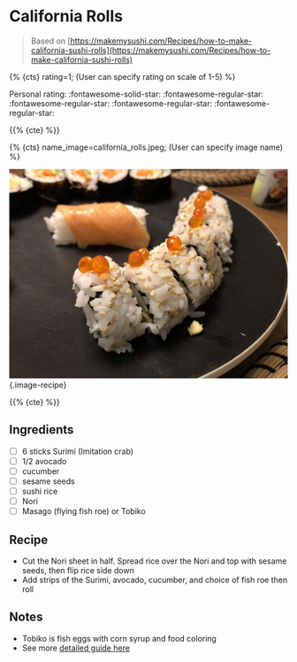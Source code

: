 # California Rolls

> Based on [https://makemysushi.com/Recipes/how-to-make-california-sushi-rolls](https://makemysushi.com/Recipes/how-to-make-california-sushi-rolls)

{% {cts} rating=1; (User can specify rating on scale of 1-5) %}

Personal rating: :fontawesome-solid-star: :fontawesome-regular-star: :fontawesome-regular-star: :fontawesome-regular-star: :fontawesome-regular-star:

{{% {cte} %}}

{% {cts} name_image=california_rolls.jpeg; (User can specify image name) %}

![california_rolls.jpeg](./california_rolls.jpeg){.image-recipe}

{{% {cte} %}}

## Ingredients

- [ ] 6 sticks Surimi (Imitation crab)
- [ ] 1/2 avocado
- [ ] cucumber
- [ ] sesame seeds
- [ ] sushi rice
- [ ] Nori
- [ ] Masago (flying fish roe) or Tobiko

## Recipe

- Cut the Nori sheet in half. Spread rice over the Nori and top with sesame seeds, then flip rice side down
- Add strips of the Surimi, avocado, cucumber, and choice of fish roe then roll

## Notes

- Tobiko is fish eggs with corn syrup and food coloring
- See more [detailed guide here](https://www.justonecookbook.com/california-roll/)
